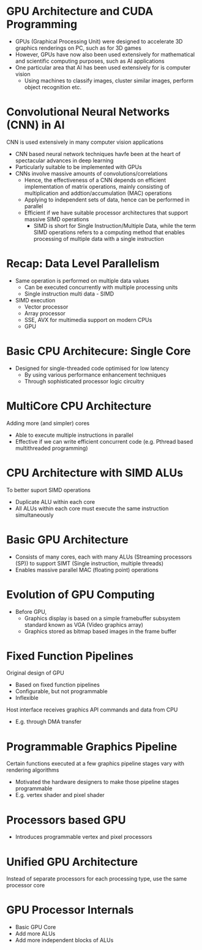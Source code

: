 # GPU Architecture and CUDA Programming

- GPUs (Graphical Processing Unit) were designed to accelerate 3D graphics renderings on PC, such as for 3D games
- However, GPUs have now also been used extensively for mathematical and scientific computing purposes, such as AI applications
- One particular area that AI has been used extensively for is computer vision
    - Using machines to classify images, cluster similar images, perform object recognition etc.

# Convolutional Neural Networks (CNN) in AI

CNN is used extensively in many computer vision applications
- CNN based neural network techniques havfe been at the heart of spectacular advances in deep learning
- Particularly suitable to be implemented with GPUs
- CNNs involve massive amounts of convolutions/correlations
    - Hence, the effectiveness of a CNN depends on efficient implementation of matrix operations, mainly consisting of multiplication and addtion/accumulation (MAC) operations
    - Applying to independent sets of data, hence can be performed in parallel
    - Efficient if we have suitable processor architectures that support massive SIMD operations
        - SIMD is short for Single Instruction/Multiple Data, while the term SIMD operations refers to a computing method that enables processing of multiple data with a single instruction

# Recap: Data Level Parallelism

- Same operation is performed on multiple data values
    - Can be executed concurrently with multiple processing units
    - Single instruction multi data - SIMD
- SIMD execution
    - Vector processor
    - Array processor
    - SSE, AVX for multimedia support on modern CPUs
    - GPU

# Basic CPU Architecure: Single Core

- Designed for single-threaded code optimised for low latency
    - By using various performance enhancement techniques
    - Through sophisticated processor logic circuitry

# MultiCore CPU Architecture

Adding more (and simpler) cores
- Able to execute multiple instructions in parallel
- Effective if we can write efficient concurrent code (e.g. Pthread based multithreaded programming)

# CPU Architecture with SIMD ALUs

To better suport SIMD operations
- Duplicate ALU within each core
- All ALUs within each core must execute the same instruction simultaneously

# Basic GPU Architecture

- Consists of many cores, each with many ALUs (Streaming processors (SP)) to support SIMT (Single instruction, multiple threads)
- Enables massive parallel MAC (floating point) operations

# Evolution of GPU Computing

- Before GPU,
    - Graphics display is based on a simple framebuffer subsystem standard known as VGA (Video graphics array)
    - Graphics stored as bitmap based images in the frame buffer

# Fixed Function Pipelines

Original design of GPU
- Based on fixed function pipelines
- Configurable, but not programmable
- Inflexible

Host interface receives graphics API commands and data from CPU
- E.g. through DMA transfer

# Programmable Graphics Pipeline

Certain functions executed at a few graphics pipeline stages vary with rendering algorithms
- Motivated the hardware designers to make those pipeline stages programmable
- E.g. vertex shader and pixel shader

# Processors based GPU

- Introduces programmable vertex and pixel processors

# Unified GPU Architecture

Instead of separate processors for each processing type, use the same processor core

# GPU Processor Internals

- Basic GPU Core
- Add more ALUs
- Add more independent blocks of ALUs